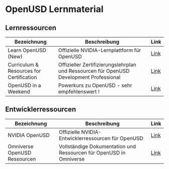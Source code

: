 # OpenUSD Lernmaterial

## Lernressourcen

| Bezeichnung | Beschreibung | Link |
|-------------|--------------|------|
| Learn OpenUSD (New) | Offizielle NVIDIA-Lernplattform für OpenUSD | [Link](https://nvidia-omniverse.github.io/LearnOpenUSD) |
| Curriculum & Resources for Certification | Offizieller Zertifizierungslehrplan und Ressourcen für OpenUSD Development Professional | [Link](https://www.nvidia.com/en-us/learn/certification/openusd-development-professional/) |
| OpenUSD in a Weekend | Powerkurs zu OpenUSD - sehr empfehlenswert ! | [Link](https://learn-usd.github.io/) |

## Entwicklerressourcen

| Bezeichnung | Beschreibung | Link |
|-------------|--------------|------|
| NVIDIA OpenUSD | Offizielle NVIDIA-Entwicklerressourcen für OpenUSD | [Link](https://developer.nvidia.com/usd) |
| Omniverse OpenUSD Ressourcen | Vollständige Dokumentation und Ressourcen für OpenUSD in Omniverse | [Link](https://docs.omniverse.nvidia.com/usd/latest/index.html) |
